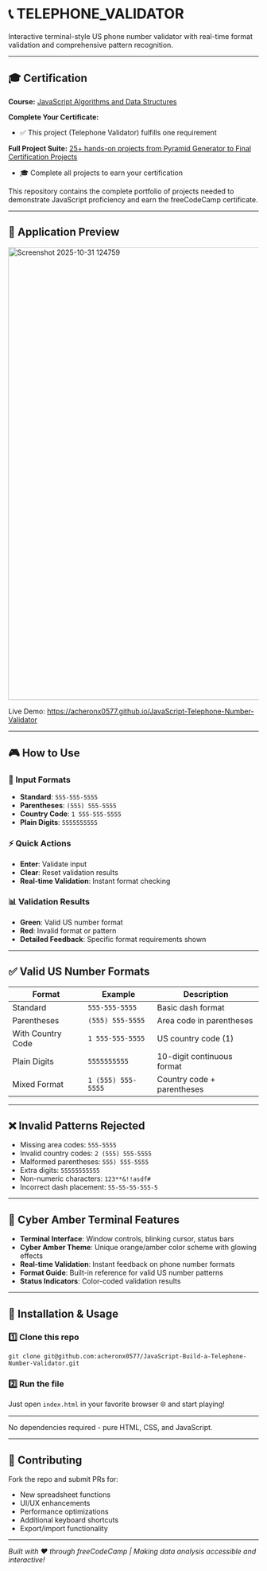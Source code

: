 # 📞 TELEPHONE_VALIDATOR

Interactive terminal-style US phone number validator with real-time format validation and comprehensive pattern recognition.

---

## 🎓 Certification

**Course:** [JavaScript Algorithms and Data Structures](https://www.freecodecamp.org/learn/javascript-algorithms-and-data-structures-v8)

**Complete Your Certificate:**
- ✅ This project (Telephone Validator) fulfills one requirement

**Full Project Suite:** [25+ hands-on projects from Pyramid Generator to Final Certification Projects](https://github.com/acheronx0577/JavaScript-Algorithms-and-Data-Structures)
- 🎓 Complete all projects to earn your certification

This repository contains the complete portfolio of projects needed to demonstrate JavaScript proficiency and earn the freeCodeCamp certificate.

---

## 📸 Application Preview

<img width="891" height="910" alt="Screenshot 2025-10-31 124759" src="https://github.com/user-attachments/assets/39fe16fa-6b17-4228-8120-097778bda62a" />

Live Demo: https://acheronx0577.github.io/JavaScript-Telephone-Number-Validator

---

## 🎮 How to Use

### 🔢 Input Formats
- **Standard**: `555-555-5555`
- **Parentheses**: `(555) 555-5555`
- **Country Code**: `1 555-555-5555`
- **Plain Digits**: `5555555555`

### ⚡ Quick Actions
- **Enter**: Validate input
- **Clear**: Reset validation results
- **Real-time Validation**: Instant format checking

### 📊 Validation Results
- **Green**: Valid US number format
- **Red**: Invalid format or pattern
- **Detailed Feedback**: Specific format requirements shown

---

## ✅ Valid US Number Formats

| Format | Example | Description |
|--------|---------|-------------|
| Standard | `555-555-5555` | Basic dash format |
| Parentheses | `(555) 555-5555` | Area code in parentheses |
| With Country Code | `1 555-555-5555` | US country code (1) |
| Plain Digits | `5555555555` | 10-digit continuous format |
| Mixed Format | `1 (555) 555-5555` | Country code + parentheses |

---

## ❌ Invalid Patterns Rejected

- Missing area codes: `555-5555`
- Invalid country codes: `2 (555) 555-5555`
- Malformed parentheses: `555) 555-5555`
- Extra digits: `55555555555`
- Non-numeric characters: `123**&!!asdf#`
- Incorrect dash placement: `55-55-55-555-5`

---

## 🎨 Cyber Amber Terminal Features

- **Terminal Interface**: Window controls, blinking cursor, status bars
- **Cyber Amber Theme**: Unique orange/amber color scheme with glowing effects
- **Real-time Validation**: Instant feedback on phone number formats
- **Format Guide**: Built-in reference for valid US number patterns
- **Status Indicators**: Color-coded validation results

---

## 🧰 Installation & Usage

### 1️⃣ Clone this repo
```
git clone git@github.com:acheronx0577/JavaScript-Build-a-Telephone-Number-Validator.git
```

### 2️⃣ Run the file
Just open `index.html` in your favorite browser 🌐 and start playing!

---

No dependencies required - pure HTML, CSS, and JavaScript.

---

## 🤝 Contributing

Fork the repo and submit PRs for:
- New spreadsheet functions
- UI/UX enhancements
- Performance optimizations
- Additional keyboard shortcuts
- Export/import functionality

---

*Built with ❤️ through freeCodeCamp | Making data analysis accessible and interactive!*
